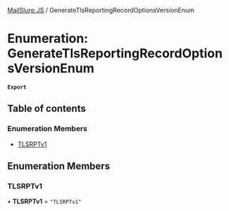 [MailSlurp JS](../README.md) / GenerateTlsReportingRecordOptionsVersionEnum

# Enumeration: GenerateTlsReportingRecordOptionsVersionEnum

**`Export`**

## Table of contents

### Enumeration Members

- [TLSRPTv1](GenerateTlsReportingRecordOptionsVersionEnum.md#tlsrptv1)

## Enumeration Members

### TLSRPTv1

• **TLSRPTv1** = ``"TLSRPTv1"``
